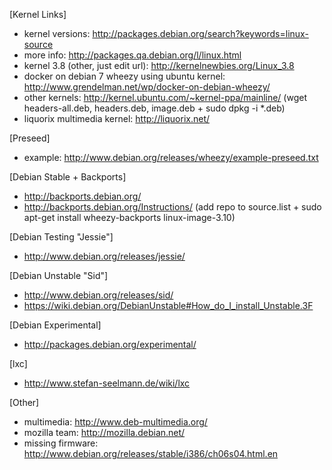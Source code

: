 [Kernel Links]
 - kernel versions: http://packages.debian.org/search?keywords=linux-source
 - more info: http://packages.qa.debian.org/l/linux.html
 - kernel 3.8 (other, just edit url): http://kernelnewbies.org/Linux_3.8
 - docker on debian 7 wheezy using ubuntu kernel: http://www.grendelman.net/wp/docker-on-debian-wheezy/
 - other kernels: http://kernel.ubuntu.com/~kernel-ppa/mainline/  (wget headers-all.deb, headers.deb, image.deb + sudo dpkg -i *.deb)
 - liquorix multimedia kernel: http://liquorix.net/

[Preseed]
 - example: http://www.debian.org/releases/wheezy/example-preseed.txt

[Debian Stable + Backports]
 - http://backports.debian.org/
 - http://backports.debian.org/Instructions/ (add repo to source.list + sudo apt-get install wheezy-backports linux-image-3.10)

[Debian Testing "Jessie"]
 - http://www.debian.org/releases/jessie/

[Debian Unstable "Sid"]
 - http://www.debian.org/releases/sid/
 - https://wiki.debian.org/DebianUnstable#How_do_I_install_Unstable.3F

[Debian Experimental]
 - http://packages.debian.org/experimental/

[lxc]
 - http://www.stefan-seelmann.de/wiki/lxc

[Other]
 - multimedia: http://www.deb-multimedia.org/
 - mozilla team: http://mozilla.debian.net/
 - missing firmware: http://www.debian.org/releases/stable/i386/ch06s04.html.en
